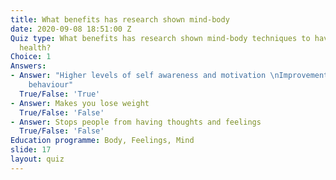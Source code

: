 ```yaml
---
title: What benefits has research shown mind-body
date: 2020-09-08 18:51:00 Z
Quiz type: What benefits has research shown mind-body techniques to have for mental
  health?
Choice: 1
Answers:
- Answer: "Higher levels of self awareness and motivation \nImprovements in mood and
    behaviour"
  True/False: 'True'
- Answer: Makes you lose weight
  True/False: 'False'
- Answer: Stops people from having thoughts and feelings
  True/False: 'False'
Education programme: Body, Feelings, Mind
slide: 17
layout: quiz
---
```


